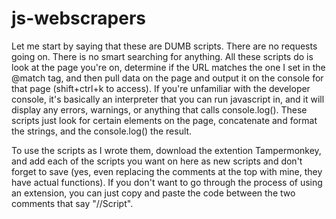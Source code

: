 # js-webscrapers

Let me start by saying that these are DUMB scripts. There are no requests going on. There is no smart searching for anything. All these scripts do is look at the page you're on, determine if the URL matches the one I set in the @match tag, and then pull data on the page and output it on the console for that page (shift+ctrl+k to access). If you're unfamiliar with the developer console, it's basically an interpreter that you can run javascript in, and it will display any errors, warnings, or anything that calls console.log(). These scripts just look for certain elements on the page, concatenate and format the strings, and the console.log() the result.

To use the scripts as I wrote them, download the extention Tampermonkey, and add each of the scripts you want on here as new scripts and don't forget to save (yes, even replacing the comments at the top with mine, they have actual functions). If you don't want to go through the process of using an extension, you can just copy and paste the code between the two comments that say "//Script".
